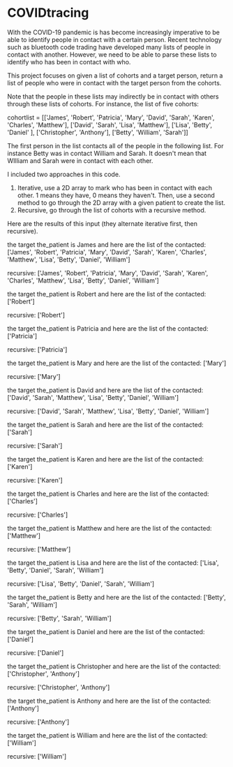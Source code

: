# COVIDtracing

With the COVID-19 pandemic is has become increasingly imperative to be able to identify people in contact with a certain person. Recent technology such as bluetooth code trading have developed many lists of people in contact with another. However, we need to be able to parse these lists to identify who has been in contact with who. 

This project focuses on given a list of cohorts and a target person, return a list of people who were in contact with the target person from the cohorts. 

Note that the people in these lists may indirectly be in contact with others through these lists of cohorts. For instance, the list of five cohorts:

cohortlist = [['James', 'Robert', 'Patricia', 'Mary', 'David', 'Sarah', 'Karen', 'Charles', 'Matthew'],
            ['David', 'Sarah', 'Lisa', 'Matthew'], 
            ['Lisa', 'Betty', 'Daniel' ], 
            ['Christopher', 'Anthony'], 
            ['Betty',  'William', 'Sarah']]   
            
The first person in the list contacts all of the people in the following list. For instance Betty was in contact William and Sarah. It doesn't mean that WIlliam and Sarah were in contact with each other. 

I included two approaches in this code. 
1. Iterative, use a 2D array to mark who has been in contact with each other. 1 means they have, 0 means they haven't. Then, use a second method to go through the 2D array with a given patient to create the list. 
2. Recursive, go through the list of cohorts with a recursive method. 

Here are the results of this input (they alternate iterative first, then recursive).

the target the_patient is  James  and here are the list of the contacted:  ['James', 'Robert', 'Patricia', 'Mary', 'David', 'Sarah', 'Karen', 'Charles', 'Matthew', 'Lisa', 'Betty', 'Daniel', 'William']

recursive:  ['James', 'Robert', 'Patricia', 'Mary', 'David', 'Sarah', 'Karen', 'Charles', 'Matthew', 'Lisa', 'Betty', 'Daniel', 'William']

the target the_patient is  Robert  and here are the list of the contacted:  ['Robert']

recursive:  ['Robert']

the target the_patient is  Patricia  and here are the list of the contacted:  ['Patricia']

recursive:  ['Patricia']

the target the_patient is  Mary  and here are the list of the contacted:  ['Mary']

recursive:  ['Mary']

the target the_patient is  David  and here are the list of the contacted:  ['David', 'Sarah', 'Matthew', 'Lisa', 'Betty', 'Daniel', 'William']

recursive:  ['David', 'Sarah', 'Matthew', 'Lisa', 'Betty', 'Daniel', 'William']

the target the_patient is  Sarah  and here are the list of the contacted:  ['Sarah']

recursive:  ['Sarah']

the target the_patient is  Karen  and here are the list of the contacted:  ['Karen']

recursive:  ['Karen']

the target the_patient is  Charles  and here are the list of the contacted:  ['Charles']

recursive:  ['Charles']

the target the_patient is  Matthew  and here are the list of the contacted:  ['Matthew']

recursive:  ['Matthew']

the target the_patient is  Lisa  and here are the list of the contacted:  ['Lisa', 'Betty', 'Daniel', 'Sarah', 'William']

recursive:  ['Lisa', 'Betty', 'Daniel', 'Sarah', 'William']

the target the_patient is  Betty  and here are the list of the contacted:  ['Betty', 'Sarah', 'William']

recursive:  ['Betty', 'Sarah', 'William']

the target the_patient is  Daniel  and here are the list of the contacted:  ['Daniel']

recursive:  ['Daniel']

the target the_patient is  Christopher  and here are the list of the contacted:  ['Christopher', 'Anthony']

recursive:  ['Christopher', 'Anthony']

the target the_patient is  Anthony  and here are the list of the contacted:  ['Anthony']

recursive:  ['Anthony']

the target the_patient is  William  and here are the list of the contacted:  ['William']

recursive:  ['William']
